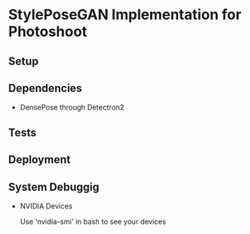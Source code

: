 # StylePoseGAN Implementation for Photoshoot

## Setup

## Dependencies

- DensePose through Detectron2

## Tests

## Deployment


## System Debuggig

- NVIDIA Devices

    Use 'nvidia-smi' in bash to see your devices 